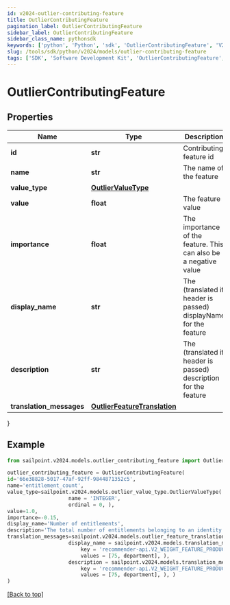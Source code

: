 ```yaml
---
id: v2024-outlier-contributing-feature
title: OutlierContributingFeature
pagination_label: OutlierContributingFeature
sidebar_label: OutlierContributingFeature
sidebar_class_name: pythonsdk
keywords: ['python', 'Python', 'sdk', 'OutlierContributingFeature', 'V2024OutlierContributingFeature'] 
slug: /tools/sdk/python/v2024/models/outlier-contributing-feature
tags: ['SDK', 'Software Development Kit', 'OutlierContributingFeature', 'V2024OutlierContributingFeature']
---
```


# OutlierContributingFeature


## Properties

Name | Type | Description | Notes
------------ | ------------- | ------------- | -------------
**id** | **str** | Contributing feature id | [optional] 
**name** | **str** | The name of the feature | [optional] 
**value_type** | [**OutlierValueType**](outlier-value-type) |  | [optional] 
**value** | **float** | The feature value | [optional] 
**importance** | **float** | The importance of the feature. This can also be a negative value | [optional] 
**display_name** | **str** | The (translated if header is passed) displayName for the feature | [optional] 
**description** | **str** | The (translated if header is passed) description for the feature | [optional] 
**translation_messages** | [**OutlierFeatureTranslation**](outlier-feature-translation) |  | [optional] 
}

## Example

```python
from sailpoint.v2024.models.outlier_contributing_feature import OutlierContributingFeature

outlier_contributing_feature = OutlierContributingFeature(
id='66e38828-5017-47af-92ff-9844871352c5',
name='entitlement_count',
value_type=sailpoint.v2024.models.outlier_value_type.OutlierValueType(
                    name = 'INTEGER', 
                    ordinal = 0, ),
value=1.0,
importance=-0.15,
display_name='Number of entitlements',
description='The total number of entitlements belonging to an identity',
translation_messages=sailpoint.v2024.models.outlier_feature_translation.Outlier Feature Translation(
                    display_name = sailpoint.v2024.models.translation_message.Translation Message(
                        key = 'recommender-api.V2_WEIGHT_FEATURE_PRODUCT_INTERPRETATION_HIGH', 
                        values = [75, department], ), 
                    description = sailpoint.v2024.models.translation_message.Translation Message(
                        key = 'recommender-api.V2_WEIGHT_FEATURE_PRODUCT_INTERPRETATION_HIGH', 
                        values = [75, department], ), )
)

```
[[Back to top]](#) 


